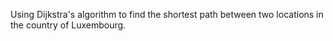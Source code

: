 Using Dijkstra's algorithm to find the shortest path between two locations in the country of Luxembourg.
